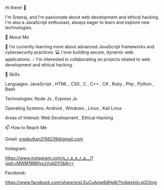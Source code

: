 Hi there! 👋

I'm Sreeraj, and I'm passionate about web development and ethical hacking. I'm also a JavaScript enthusiast, always eager to learn and explore new technologies.

🚀 About Me

🌱 I’m currently learning more about advanced JavaScript frameworks and cybersecurity practices.
💻 I love building secure, dynamic web applications.
💡 I'm interested in collaborating on projects related to web development and ethical hacking.

💼 Skills

Languages: JavaScript , HTML , CSS , C , C++ , C# , Ruby , Php , Python , Bash

Technologies: Node Js , Express Js

Operating Systems: Android , Windows , Linux , Kali Linux

Areas of Interest: Web Development , Ethical Hacking

📫 How to Reach Me

Gmail:
sreekuttan2156239@gmail.com


Instagram:

https://www.instagram.com/s_r_e_e_r_a__j?igsh=MWM1MWlvczVubDY0bA==

Facebook:

https://www.facebook.com/share/srsLXuCuAqw6dHg6/?mibextid=qi2Omg





